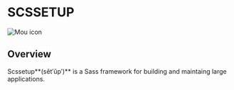 # SCSSETUP

![Mou icon](http://f.cl.ly/items/3G0x1M1i3f112F0N3P3f/scssetup-logo--v21.png)

## Overview

Scssetup**(sĕt′ŭp′)** is a Sass framework for building and maintaing large applications.

